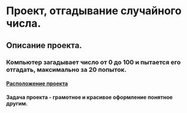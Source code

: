 # Проект, отгадывание случайного числа.
## Описание проекта.
### Компьютер загадывает число от 0 до 100 и пытается его отгадать, максимально за 20 попыток.
#### [Расположение проекта](https://github.com/chaos1727/test_DS/tree/main/Random_number)
#### Задача проекта - грамотное и красивое оформление понятное другим.
